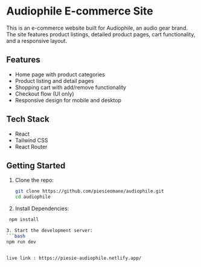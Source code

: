 # Audiophile E-commerce Site

This is an e-commerce website built for Audiophile, an audio gear brand. The site features product listings, detailed product pages, cart functionality, and a responsive layout.

## Features

- Home page with product categories
- Product listing and detail pages
- Shopping cart with add/remove functionality
- Checkout flow (UI only)
- Responsive design for mobile and desktop

## Tech Stack

- React
- Tailwind CSS
- React Router

## Getting Started

1. Clone the repo:

   ```bash
   git clone https://github.com/piesieomane/audiophile.git
   cd audiophile

2. Install Dependencies:
  ```bash
   npm install

3. Start the development server:
  ```bash
  npm run dev   


live link : https://piesie-audiophile.netlify.app/  
